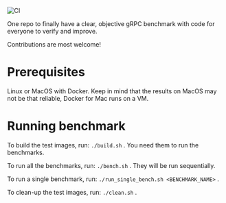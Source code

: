 ![CI](https://github.com/LesnyRumcajs/grpc_bench/workflows/CI/badge.svg)

One repo to finally have a clear, objective gRPC benchmark with code for everyone to verify and improve.

Contributions are most welcome!

# Prerequisites
Linux or MacOS with Docker. Keep in mind that the results on MacOS may not be that reliable, Docker for Mac runs on a VM.

# Running benchmark
To build the test images, run: `./build.sh` . You need them to run the benchmarks.

To run all the benchmarks, run: `./bench.sh` . They will be run sequentially.

To run a single benchmark, run: `./run_single_bench.sh <BENCHMARK_NAME>` .

To clean-up the test images, run: `./clean.sh` .

